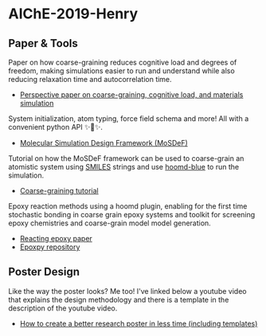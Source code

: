 # AIChE-2019-Henry

## Paper & Tools

Paper on how coarse-graining reduces cognitive load and degrees of freedom, making simulations easier to run and understand while also reducing relaxation time and autocorrelation time.

- [Perspective paper on coarse-graining, cognitive load, and materials simulation](https://www.sciencedirect.com/science/article/pii/S0927025619304203)

System initialization, atom typing, force field schema and more! All with a convenient python API ✨🐍✨.

- [ Molecular Simulation Design Framework (MoSDeF)](https://mosdef.org/)

Tutorial on how the MoSDeF framework can be used to coarse-grain an atomistic system using [SMILES](https://www.daylight.com/dayhtml/doc/theory/index.html) strings and use [hoomd-blue](https://glotzerlab.engin.umich.edu/hoomd-blue/) to run the simulation.

- [Coarse-graining tutorial](https://github.com/cmelab/CG-Tutorial)

Epoxy reaction methods using a hoomd plugin, enabling for the first time stochastic bonding in coarse grain epoxy systems and toolkit for screening epoxy chemistries and coarse-grain model model generation.

- [Reacting epoxy paper](https://www.worldscientific.com/doi/10.1142/S0219633618400059)
- [Epoxpy repository](https://bitbucket.org/cmelab/epoxpy/src/dev/)

## Poster Design 

Like the way the poster looks? Me too! I've linked below a youtube video that explains the design methodology and there is a template in the description of the youtube video.

- [How to create a better research poster in less time (including templates)](https://www.youtube.com/watch?v=1RwJbhkCA58)
